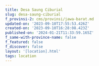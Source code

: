 ```yaml
---
title: Desa Saung Ciburial
slug: desa-saung-ciburial
f_provinsi-2: cms/provinsi/jawa-barat.md
updated-on: '2023-09-10T17:55:53.426Z'
created-on: '2023-09-10T16:28:08.423Z'
published-on: '2024-01-21T11:33:59.165Z'
f_same-with-province-name: false
f_featured: false
f_discover: false
layout: '[location].html'
tags: location
---
```



